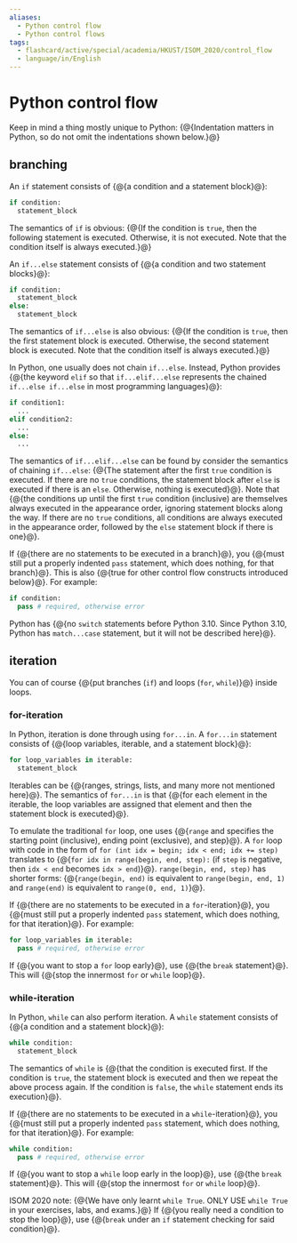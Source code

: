 ```yaml
---
aliases:
  - Python control flow
  - Python control flows
tags:
  - flashcard/active/special/academia/HKUST/ISOM_2020/control_flow
  - language/in/English
---
```


# Python control flow

Keep in mind a thing mostly unique to Python: {@{Indentation matters in Python, so do not omit the indentations shown below.}@} <!--SR:!2025-06-11,196,310-->

## branching

An `if` statement consists of {@{a condition and a statement block}@}: <!--SR:!2025-08-23,258,330-->

```Python
if condition:
  statement_block
```

The semantics of `if` is obvious: {@{If the condition is `true`, then the following statement is executed. Otherwise, it is not executed. Note that the condition itself is always executed.}@} <!--SR:!2025-07-18,230,330-->

An `if...else` statement consists of {@{a condition and two statement blocks}@}: <!--SR:!2025-07-14,226,330-->

```Python
if condition:
  statement_block
else:
  statement_block
```

The semantics of `if...else` is also obvious: {@{If the condition is `true`, then the first statement block is executed. Otherwise, the second statement block is executed. Note that the condition itself is always executed.}@} <!--SR:!2025-06-29,215,330-->

In Python, one usually does not chain `if...else`. Instead, Python provides {@{the keyword `elif` so that `if...elif...else` represents the chained `if...else if...else` in most programming languages}@}: <!--SR:!2025-07-22,233,330-->

```Python
if condition1:
  ...
elif condition2:
  ...
else:
  ...
```

The semantics of `if...elif...else` can be found by consider the semantics of chaining `if...else`: {@{The statement after the first `true` condition is executed. If there are no `true` conditions, the statement block after `else` is executed if there is an `else`. Otherwise, nothing is executed}@}. Note that {@{the conditions up until the first `true` condition (inclusive) are themselves always executed in the appearance order, ignoring statement blocks along the way. If there are no `true` conditions, all conditions are always executed in the appearance order, followed by the `else` statement block if there is one}@}. <!--SR:!2025-10-15,295,330!2025-05-05,167,310-->

If {@{there are no statements to be executed in a branch}@}, you {@{must still put a properly indented `pass` statement, which does nothing, for that branch}@}. This is also {@{true for other control flow constructs introduced below}@}. For example: <!--SR:!2025-05-20,180,310!2025-05-18,183,310!2025-09-17,278,330-->

```Python
if condition:
  pass # required, otherwise error
```

Python has {@{no `switch` statements before Python 3.10. Since Python 3.10, Python has `match...case` statement, but it will not be described here}@}. <!--SR:!2025-10-08,288,330-->

## iteration

You can of course {@{put branches (`if`) and loops (`for`, `while`)}@} inside loops. <!--SR:!2025-01-03,77,332-->

### for-iteration

In Python, iteration is done through using `for...in`. A `for...in` statement consists of {@{loop variables, iterable, and a statement block}@}: <!--SR:!2025-08-27,253,332-->

```Python
for loop_variables in iterable:
  statement_block
```

Iterables can be {@{ranges, strings, lists, and many more not mentioned here}@}. The semantics of `for...in` is that {@{for each element in the iterable, the loop variables are assigned that element and then the statement block is executed}@}. <!--SR:!2025-01-03,77,332!2025-01-03,77,332-->

To emulate the traditional `for` loop, one uses {@{`range` and specifies the starting point (inclusive), ending point (exclusive), and step}@}. A `for` loop with code in the form of `for (int idx = begin; idx < end; idx += step)` translates to {@{`for idx in range(begin, end, step):` (if `step` is negative, then `idx < end` becomes `idx > end`)}@}. `range(begin, end, step)` has shorter forms: {@{`range(begin, end)` is equivalent to `range(begin, end, 1)` and `range(end)` is equivalent to `range(0, end, 1)`}@}. <!--SR:!2025-01-03,77,332!2025-01-03,77,332!2025-01-03,77,332-->

If {@{there are no statements to be executed in a `for`-iteration}@}, you {@{must still put a properly indented `pass` statement, which does nothing, for that iteration}@}. For example: <!--SR:!2025-05-21,167,337!2025-07-29,224,357-->

```Python
for loop_variables in iterable:
  pass # required, otherwise error
```

If {@{you want to stop a `for` loop early}@}, use {@{the `break` statement}@}. This will {@{stop the innermost `for` or `while` loop}@}. <!--SR:!2025-01-30,86,351!2025-02-02,89,351!2025-02-02,89,351-->

### while-iteration

In Python, `while` can also perform iteration. A `while` statement consists of {@{a condition and a statement block}@}: <!--SR:!2025-02-03,90,351-->

```Python
while condition:
  statement_block
```

The semantics of `while` is {@{that the condition is executed first. If the condition is `true`, the statement block is executed and then we repeat the above process again. If the condition is `false`, the `while` statement ends its execution}@}. <!--SR:!2025-02-02,89,351-->

If {@{there are no statements to be executed in a `while`-iteration}@}, you {@{must still put a properly indented `pass` statement, which does nothing, for that iteration}@}. For example: <!--SR:!2025-02-07,93,357!2025-02-06,92,357-->

```Python
while condition:
  pass # required, otherwise error
```

If {@{you want to stop a `while` loop early in the loop}@}, use {@{the `break` statement}@}. This will {@{stop the innermost `for` or `while` loop}@}. <!--SR:!2025-01-29,85,351!2025-02-01,88,351!2025-02-01,88,351-->

ISOM 2020 note: {@{We have only learnt `while True`. ONLY USE `while True` in your exercises, labs, and exams.}@} If {@{you really need a condition to stop the loop}@}, use {@{`break` under an `if` statement checking for said condition}@}. <!--SR:!2025-01-30,86,351!2025-02-03,90,351!2025-01-30,86,351-->
